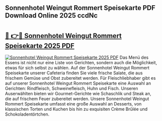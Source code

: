 ## Sonnenhotel Weingut Rommert Speisekarte PDF Download Online 2025 ccdNc

# <h2><a href="http://gc99etf.nevu.top/?p=Sonnenhotel+Weingut+Rommert+Speisekarte">🔗 👉🔴 Sonnenhotel Weingut Rommert Speisekarte 2025 PDF</a></h2>

[![Sonnenhotel Weingut Rommert Speisekarte 2025 PDF](https://i.imgur.com/dBaPXMq.png)](http://gc99etf.nevu.top/?p=Sonnenhotel+Weingut+Rommert+Speisekarte)
Das Menü des Essens ist nicht nur eine Liste von Gerichten, sondern auch die Möglichkeit, etwas für sich selbst zu wählen. Auf der Sonnenhotel Weingut Rommert Speisekarte unserer Cafeteria finden Sie viele frische Salate, die aus frischem Gemüse und Obst zubereitet werden. Für Fleischliebhaber gibt es auf unserer Sonnenhotel Weingut Rommert Speisekarte eine Auswahl an Gerichten: Rindfleisch, Schweinefleisch, Huhn und Fisch. Unseren Auserwählten bieten wir Gourmet-Gerichte wie Schaschlik und Steak an, die auf frischem Feuer zubereitet werden. Unsere Sonnenhotel Weingut Rommert Speisekarte umfasst eine große Auswahl an Desserts, von klassischen Torten und Kuchen bis hin zu exquisiten Crème Brûlée und Schokoladentörtchen.
